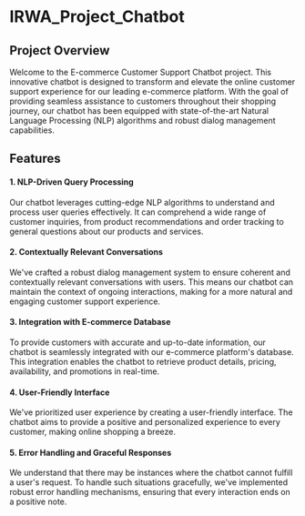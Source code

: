 # IRWA_Project_Chatbot

<h2>Project Overview</h2>

Welcome to the E-commerce Customer Support Chatbot project. This innovative chatbot is designed to transform and elevate the online customer support experience for our leading e-commerce platform. With the goal of providing seamless assistance to customers throughout their shopping journey, our chatbot has been equipped with state-of-the-art Natural Language Processing (NLP) algorithms and robust dialog management capabilities.

<h2>Features</h2>

<h4>1. NLP-Driven Query Processing</h4>

Our chatbot leverages cutting-edge NLP algorithms to understand and process user queries effectively. It can comprehend a wide range of customer inquiries, from product recommendations and order tracking to general questions about our products and services.

<h4>2. Contextually Relevant Conversations</h4>

We've crafted a robust dialog management system to ensure coherent and contextually relevant conversations with users. This means our chatbot can maintain the context of ongoing interactions, making for a more natural and engaging customer support experience.

<h4>3. Integration with E-commerce Database</h4>

To provide customers with accurate and up-to-date information, our chatbot is seamlessly integrated with our e-commerce platform's database. This integration enables the chatbot to retrieve product details, pricing, availability, and promotions in real-time.

<h4>4. User-Friendly Interface</h4>

We've prioritized user experience by creating a user-friendly interface. The chatbot aims to provide a positive and personalized experience to every customer, making online shopping a breeze.

<h4>5. Error Handling and Graceful Responses</h4>

We understand that there may be instances where the chatbot cannot fulfill a user's request. To handle such situations gracefully, we've implemented robust error handling mechanisms, ensuring that every interaction ends on a positive note.
